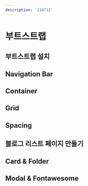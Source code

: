 ```yaml
---
description: '210712'
---
```


# 부트스트랩

## 부트스트랩 설치



## Navigation Bar



## Container



## Grid



## Spacing



## 블로그 리스트 페이지 만들기



## Card & Folder



## Modal & Fontawesome





